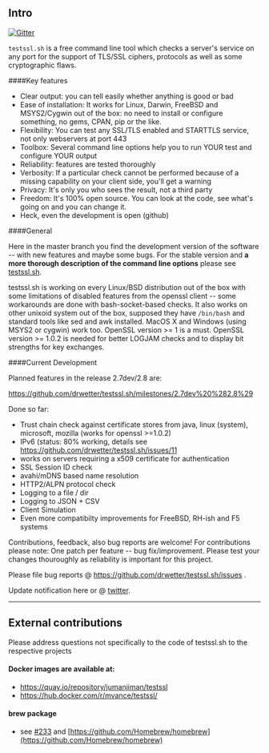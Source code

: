 
## Intro

[![Gitter](https://badges.gitter.im/Join%20Chat.svg)](https://gitter.im/drwetter/testssl.sh?utm_source=badge&utm_medium=badge&utm_campaign=pr-badge&utm_content=badge)

`testssl.sh` is a free command line tool which checks a server's service on any port for the support of TLS/SSL ciphers, protocols as well as some cryptographic flaws. 

####Key features

* Clear output: you can tell easily whether anything is good or bad
* Ease of installation: It works for Linux, Darwin, FreeBSD and MSYS2/Cygwin out of the box: no need to install or configure something, no gems, CPAN, pip or the like.
* Flexibility: You can test any SSL/TLS enabled and STARTTLS service, not only webservers at port 443
* Toolbox: Several command line options help you to run YOUR test and configure YOUR output
* Reliability: features are tested thoroughly
* Verbosity: If a particular check cannot be performed because of a missing capability on your client side, you'll get a warning
* Privacy: It's only you who sees the result, not a third party
* Freedom: It's 100% open source. You can look at the code, see what's going on and you can change it. 
* Heck, even the development is open (github)

####General

Here in the master branch you find the development version of the software -- with new features and maybe some bugs. For the stable version and **a more thorough description of the command line options** please see [testssl.sh](https://testssl.sh/ "Go to the site with the stable version and more documentation"). 

testssl.sh is working on every Linux/BSD distribution out of the box with some limitations of disabled features from the openssl client -- some workarounds are done with bash-socket-based checks. It also works on other unixoid system out of the box, supposed they have `/bin/bash` and standard tools like sed and awk installed. MacOS X and Windows (using MSYS2 or cygwin) work too. OpenSSL version >= 1 is a must.  OpenSSL version >= 1.0.2 is needed for better LOGJAM checks and to display bit strengths for key exchanges.

####Current Development

Planned features in the release 2.7dev/2.8 are: 

https://github.com/drwetter/testssl.sh/milestones/2.7dev%20%282.8%29

Done so far:

* Trust chain check against certificate stores from java, linux (system), microsoft, mozilla (works for openssl >=1.0.2)
* IPv6 (status: 80% working, details see https://github.com/drwetter/testssl.sh/issues/11
* works on servers requiring a x509 certificate for authentication
* SSL Session ID check
* avahi/mDNS based name resolution
* HTTP2/ALPN protocol check
* Logging to a file / dir
* Logging to JSON + CSV
* Client Simulation
* Even more compatibilty improvements for FreeBSD, RH-ish and F5 systems

Contributions, feedback, also bug reports are welcome! For contributions please note: One patch per feature -- bug fix/improvement. Please test your changes thouroughly as reliability is important for this project. 

Please file bug reports @ https://github.com/drwetter/testssl.sh/issues .

Update notification here or @ [twitter](https://twitter.com/drwetter). 

----

## External contributions

Please address questions not specifically to the code of testssl.sh to the respective projects

#### Docker images are available at:

* https://quay.io/repository/jumanjiman/testssl
* https://hub.docker.com/r/mvance/testssl/

#### brew package

* see [#233](https://github.com/drwetter/testssl.sh/issues/233) and  [https://github.com/Homebrew/homebrew](https://github.com/Homebrew/homebrew)
